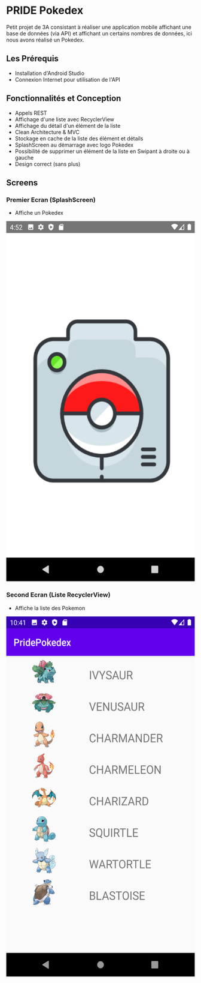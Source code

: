 # PRIDE Pokedex

Petit projet de 3A consistant à réaliser une application mobile affichant une base de données (via API) et affichant un certains nombres 
de données, ici nous avons réalisé un Pokedex.

## Les Prérequis

- Installation d'Android Studio
- Connexion Internet pour utilisation de l'API

## Fonctionnalités et Conception

- Appels REST
- Affichage d'une liste avec RecyclerView
- Affichage du détail d'un élément de la liste
- Clean Architecture & MVC
- Stockage en cache de la liste des élément et détails
- SplashScreen au démarrage avec logo Pokedex
- Possibilité de supprimer un élément de la liste en Swipant à droite ou à gauche
- Design correct (sans plus)

## Screens

### Premier Ecran (SplashScreen)

- Affiche un Pokedex
<img src="app/Screens/Splash.png" width="540" height="960" alt="Splash.png">

### Second Ecran (Liste RecyclerView)

- Affiche la liste des Pokemon
<img src="app/Screens/liste pokemon.png" width="540" height="960" alt="liste pokemon.png">


